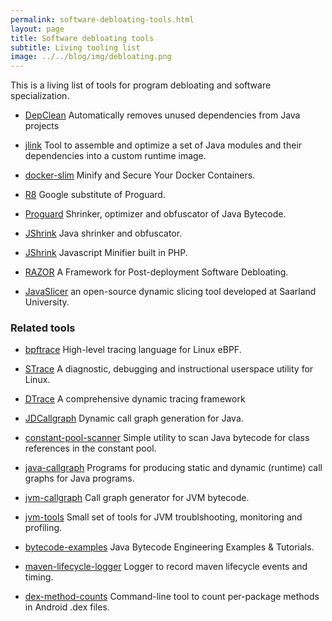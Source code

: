 ```yaml
---
permalink: software-debloating-tools.html
layout: page
title: Software debloating tools
subtitle: Living tooling list
image: ../../blog/img/debloating.png 
---
```


This is a living list of tools for program debloating and software specialization. 

- <a href="https://github.com/castor-software/depclean"><i class="fab fa-github"></i></a> [DepClean](https://castor-software.github.io/depclean) Automatically removes unused dependencies from Java projects

- <a href="https://github.com/apache/maven-jlink-plugin"><i class="fab fa-github"></i></a> [jlink](https://www.baeldung.com/jlink) Tool to assemble and optimize a set of Java modules and their dependencies into a custom runtime image. 

- <a href="https://github.com/docker-slim/docker-slim"><i class="fab fa-github"></i></a> [docker-slim](https://dockersl.im/) Minify and Secure Your Docker Containers. 

- <a href="git clone https://r8.googlesource.com/r8"><i class="fab fa-github"></i></a> [R8](https://r8.googlesource.com/r8) Google substitute of Proguard.

- <a href="https://github.com/Guardsquare/proguard"><i class="fab fa-github"></i></a> [Proguard](https://www.guardsquare.com/en/products/proguard)  Shrinker, optimizer and obfuscator of Java Bytecode.

- <a href="http://www.e-t.com/jshrink.html"><i class="fab fa-github"></i></a> [JShrink](http://www.e-t.com/jshrink.html)  Java shrinker and obfuscator.

- <a href="https://github.com/tedious/JShrink"><i class="fab fa-github"></i></a> [JShrink](https://github.com/tedious/JShrink) Javascript Minifier built in PHP.

- <a href="https://github.com/cxreet/razor"><i class="fab fa-github"></i></a> [RAZOR](https://github.com/cxreet/razor) A Framework for Post-deployment Software Debloating.

- <a href="https://github.com/jon-bell/javaslicer"><i class="fab fa-github"></i></a> [JavaSlicer](https://github.com/jon-bell/javaslicer) an open-source dynamic slicing tool developed at Saarland University.


### Related tools

- <a href="https://github.com/iovisor/bpftrace"><i class="fab fa-github"></i></a> [bpftrace](https://github.com/iovisor/bpftrace)  High-level tracing language for Linux eBPF.

- <a href="https://github.com/strace/strace"><i class="fab fa-github"></i></a> [STrace](https://strace.io/)  A diagnostic, debugging and instructional userspace utility for Linux.

- <a href="http://www.brendangregg.com/dtrace.html"><i class="fab fa-github"></i></a> [DTrace](http://dtrace.org/guide/preface.html#preface) A comprehensive dynamic tracing framework

- <a href="https://github.com/dkarv/jdcallgraph"><i class="fab fa-github"></i></a> [JDCallgraph](https://github.com/dkarv/jdcallgraph) Dynamic call graph generation for Java. 

- <a href="https://github.com/jenkinsci/constant-pool-scanner"><i class="fab fa-github"></i></a> [constant-pool-scanner](https://github.com/jenkinsci/constant-pool-scanner) Simple utility to scan Java bytecode for class references in the constant pool.

- <a href="https://github.com/gousiosg/java-callgraph"><i class="fab fa-github"></i></a> [java-callgraph](https://github.com/gousiosg/java-callgraph) Programs for producing static and dynamic (runtime) call graphs for Java programs.

- <a href="https://github.com/axt/jvm-callgraph"><i class="fab fa-github"></i></a> [jvm-callgraph](https://github.com/axt/jvm-callgraph) Call graph generator for JVM bytecode.

- <a href="https://github.com/aragozin/jvm-tools"><i class="fab fa-github"></i></a> [jvm-tools](https://github.com/aragozin/jvm-tools) Small set of tools for JVM troublshooting, monitoring and profiling. 

- <a href="https://github.com/jon-bell/bytecode-examples"><i class="fab fa-github"></i></a> [bytecode-examples](https://github.com/jon-bell/bytecode-examples) Java Bytecode Engineering Examples & Tutorials.

- <a href="https://github.com/jon-bell/maven-lifecycle-logger"><i class="fab fa-github"></i></a> [maven-lifecycle-logger](https://github.com/jon-bell/maven-lifecycle-logger) Logger to record maven lifecycle events and timing.

- <a href="https://github.com/mihaip/dex-method-counts"><i class="fab fa-github"></i></a> [dex-method-counts](https://github.com/mihaip/dex-method-counts) Command-line tool to count per-package methods in Android .dex files.































